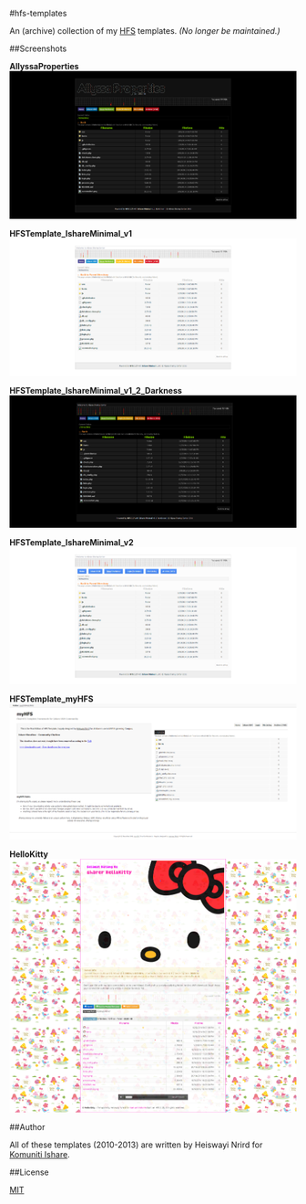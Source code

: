 #hfs-templates

An (archive) collection of my [HFS](http://www.rejetto.com/hfs/) templates. _(No longer be maintained.)_

##Screenshots

**AllyssaProperties**
![AllyssaProperties](AllyssaProperties.png)

**HFSTemplate_IshareMinimal_v1**
![HFSTemplate_IshareMinimal_v1](HFSTemplate_IshareMinimal_v1.png)

**HFSTemplate_IshareMinimal_v1_2_Darkness**
![HFSTemplate_IshareMinimal_v1_2_Darkness](HFSTemplate_IshareMinimal_v1_2_Darkness.png)

**HFSTemplate_IshareMinimal_v2**
![HFSTemplate_IshareMinimal_v2](HFSTemplate_IshareMinimal_v2.png)

**HFSTemplate_myHFS**
![HFSTemplate_myHFS.png](HFSTemplate_myHFS.png)

**HelloKitty**
![HelloKitty](HelloKitty/HelloKitty.png)

##Author

All of these templates (2010-2013) are written by Heiswayi Nrird for [Komuniti Ishare](https://www.facebook.com/groups/komuniti.ishare/).

##License

[MIT](LICENSE.md)
